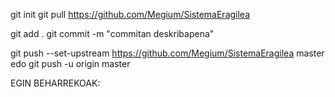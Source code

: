 git init
git pull https://github.com/Megium/SistemaEragilea

git add .
git commit -m "commitan deskribapena"

git push --set-upstream https://github.com/Megium/SistemaEragilea master
edo
git push -u origin master


EGIN BEHARREKOAK:
